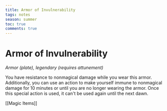 ---title: Armor of Invulnerabilitytags: notesseason: summertoc: truecomments: true---
# Armor of Invulnerability

*Armor (plate), legendary (requires attunement)*

You have resistance to nonmagical damage while you wear this armor. Additionally, you can use an action to make yourself immune to nonmagical damage for 10 minutes or until you are no longer wearing the armor. Once this special action is used, it can't be used again until the next dawn.


[[Magic Items]]
